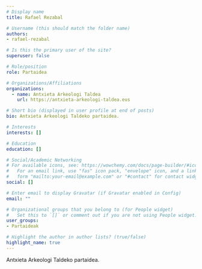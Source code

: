 ```yaml
---
# Display name
title: Rafael Rezabal

# Username (this should match the folder name)
authors:
- rafael-rezabal

# Is this the primary user of the site?
superuser: false

# Role/position
role: Partaidea

# Organizations/Affiliations
organizations: 
  - name: Antxieta Arkeologi Taldea
    url: https://antxieta-arkeologi-taldea.eus

# Short bio (displayed in user profile at end of posts)
bio: Antxieta Arkeologi Taldeko partaidea.

# Interests
interests: []

# Education
education: []

# Social/Academic Networking
# For available icons, see: https://wowchemy.com/docs/page-builder/#icons
#   For an email link, use "fas" icon pack, "envelope" icon, and a link in the
#   form "mailto:your-email@example.com" or "#contact" for contact widget.
social: []

# Enter email to display Gravatar (if Gravatar enabled in Config)
email: ""

# Organizational groups that you belong to (for People widget)
#   Set this to `[]` or comment out if you are not using People widget.
user_groups: 
- Partaideak

# Highlight the author in author lists? (true/false)
highlight_name: true
---
```


Antxieta Arkeologi Taldeko partaidea.
